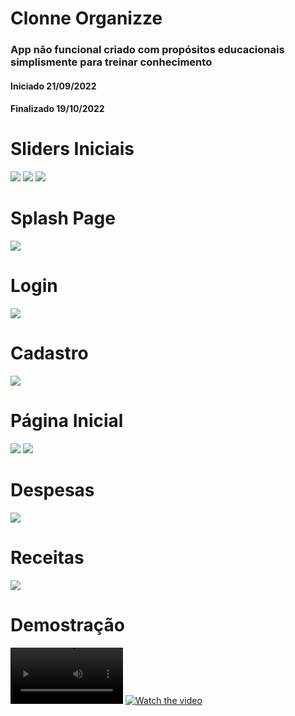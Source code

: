 # Clonne Organizze
### App não funcional criado com propósitos educacionais simplismente para treinar conhecimento
#### Iniciado 21/09/2022
#### Finalizado 19/10/2022

# Sliders Iniciais
![](demonstration/slider.png)
![](demonstration/slider2.png)
![](demonstration/slider3.png)

# Splash Page
![](demonstration/splash.png)

# Login
![](demonstration/login.png)

# Cadastro
![](demonstration/cadastro.png)

# Página Inicial
![](demonstration/home.png)
![](demonstration/home2.png)

# Despesas
![](demonstration/despesas.png)

# Receitas
![](demonstration/receitas.png)

# Demostração
<video src='https://www.youtube.com/watch?v=QvPv6hsmVaQ' width='180'></video>
[![Watch the video](https://i.imgur.com/vKb2F1B.png)](https://github.com/MartinelliNTZ/Organizze/blob/master/demonstration/demostration.mp4)

